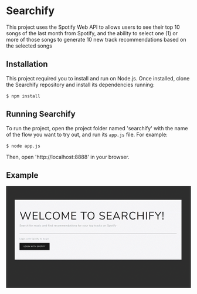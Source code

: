 # Searchify

This project uses the Spotify Web API to allows users to see their top 10 songs of the last month from Spotify,
and the ability to select one (1) or more of those songs to generate 10 new track recommendations based on the selected songs

## Installation

This project required you to install and run on Node.js. Once installed, clone the Searchify repository and install its dependencies running:

    $ npm install

## Running Searchify
To run the project, open the project folder named 'searchify' with the name of the flow you want to try out, and run its `app.js` file. For example:

    $ node app.js

Then, open 'http://localhost:8888' in your browser.

## Example
![Searcify Track Search and Recommendation Example](https://github.com/laurenrodr/searchify/blob/master/examples/topTracksRec.gif)
